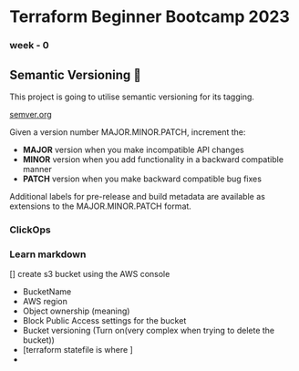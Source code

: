 # Terraform Beginner Bootcamp 2023

### week - 0

## Semantic Versioning :mage: 

This project is going to utilise semantic versioning for its tagging.

[semver.org](https://semver.org/)

Given a version number MAJOR.MINOR.PATCH, increment the:

- **MAJOR** version when you make incompatible API changes
- **MINOR** version when you add functionality in a backward compatible manner
- **PATCH** version when you make backward compatible bug fixes

Additional labels for pre-release and build metadata are available as extensions to the MAJOR.MINOR.PATCH format.

### ClickOps

### Learn markdown

[] create s3 bucket using the AWS console
   * BucketName
   * AWS region
   * Object ownership (meaning)
   * Block Public Access settings for the bucket
   * Bucket versioning (Turn on(very complex when trying to delete the bucket))
   * [terraform statefile is where ]
   * 

